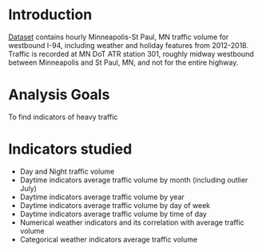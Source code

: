 # Introduction
[Dataset](https://archive.ics.uci.edu/dataset/492/metro+interstate+traffic+volume) contains hourly Minneapolis-St Paul, MN traffic volume for westbound I-94, including weather and holiday features from 2012-2018.
Traffic is recorded at MN DoT ATR station 301, roughly midway westbound between Minneapolis and St Paul, MN, and not for the entire highway.

# Analysis Goals
To find indicators of heavy traffic

# Indicators studied 
- Day and Night traffic volume
- Daytime indicators average traffic volume by month (including outlier July)
- Daytime indicators average traffic volume by year
- Daytime indicators average traffic volume by day of week
- Daytime indicators average traffic volume by time of day
- Numerical weather indicators and its correlation with average traffic volume
- Categorical weather indicators average traffic volume
